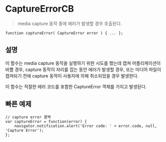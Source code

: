 CaptureErrorCB
==============

> media capture 동작 중에 에러가 발생할 경우 호출된다.

    function captureError( CaptureError error ) { ... };

설명
-----------

이 함수는 media capture 동작을 실행하기 위한 시도를 했는데 캡쳐 어플리케이션이 바쁠 경우, capture 동작이 자리를 잡는 동안 에러가 발생할 경우, 또는 미디어 파일이 캡쳐되기 전에 capture 동작이 사용자에 의해 취소되었을 경우 발생한다.

이 함수는 적절한 에러 코드를 포함한 CaptureError 객체를 가지고 발생된다.

빠른 예제
-------------

    // capture error 콜백
    var captureError = function(error) {
        navigator.notification.alert('Error code: ' + error.code, null, 'Capture Error');
    };
